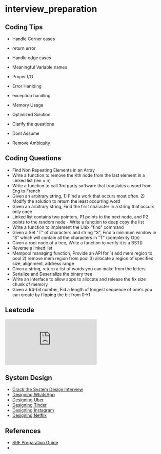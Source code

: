 # interview_preparation

## Coding Tips

- Handle Corner cases
- return error
- Handle edge cases
- Meaningful Variable names
- Proper I/O
- Error Hanlding
- exception handling
- Memory Usage
- Optimized Solution

- Clarify the questions
- Dont Assume
- Remove Ambiquity

## Coding Questions

- Find Non Repeating Elements in an Array
- Write a function to remove the Kth node from the last element in a Linked list (len = n)
- Write a function to call 3rd party software that translates a word from Eng to French
- Given an arbitrary string, 1) Find a work that occurs most often. 2) Modify the solution to return the least occurring word
- Given an arbitrary string, Find the first character in a string that occurs only once
- Linked list contains two pointers, P1 points to the next node, and P2 points to the random node - Write a function to deep copy the list
- Write a function to implement the Unix "find" command
- Given a Set "T" of characters and string "S", Find a minimum window in "S" which will contain all the characters in "T" (complexity O(n)
- Given a root node of a tree, Write a function to verify it is a BST()
- Reverse a linked list
- Mempool managing function, Provide an API for 1) add mem region to pool 2) remove mem region from pool 3) allocate a region of specified size, alignment, address range
- Given a string, return a list of words you can make from the letters
- Serialize and Deserialize the binary tree
- Write an interface to allow apps to allocate and release the fix size chunk of memory
- Given a 64-bit number, Fid a length of longest sequence of one's you can create by flipping the bit from 0->1

## Leetcode
![](https://github.com/rockease2021/leetcode/blob/main/Count_Char_Occurance.py)



## System Design

- [Crack the System Design Interview](https://tianpan.co/notes/2016-02-13-crack-the-system-design-interview)
- [Designing WhatsApp](http://highscalability.com/blog/2022/1/3/designing-whatsapp.html)
- [Designing Uber](http://highscalability.com/blog/2022/1/25/designing-uber.html)
- [Designing Tinder](http://highscalability.com/blog/2022/1/17/designing-tinder.html)
- [Designing Instagram](http://highscalability.com/blog/2022/1/11/designing-instagram.html)
- [Designing Netflix](http://highscalability.com/blog/2021/12/13/designing-netflix.html)


## References

- [SRE Preparation Guide](https://github.com/mxssl/sre-interview-prep-guide)
-
